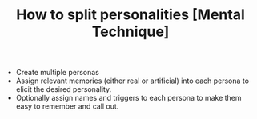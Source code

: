 ﻿---
layout: post
title: "How to split personalities [Mental Technique]"
---

- Create multiple personas
- Assign relevant memories (either real or artificial) into each persona to elicit the desired personality.
- Optionally assign names and triggers to each persona to make them easy to remember and call out.